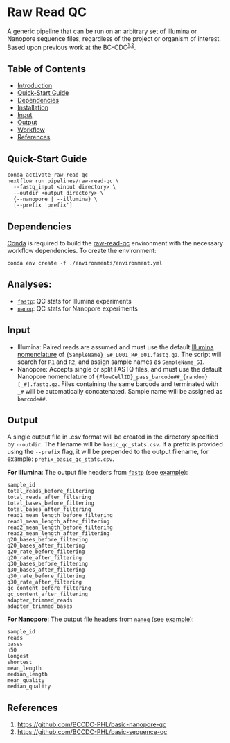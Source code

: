 # Raw Read QC

A generic pipeline that can be run on an arbitrary set of Illumina or Nanopore sequence files, regardless of the project or organism of interest. Based upon previous work at the BC-CDC<sup>[1](#references),[2](#references)</sup>.

## Table of Contents

- [Introduction](#introduction)
- [Quick-Start Guide](#quick-start%guide)
- [Dependencies](#dependencies)
- [Installation](#installation)
- [Input](#input)
- [Output](#output)
- [Workflow](#workflow)
- [References](#references)

## Quick-Start Guide

```
conda activate raw-read-qc
nextflow run pipelines/raw-read-qc \
  --fastq_input <input directory> \
  --outdir <output directory> \
  {--nanopore | --illumina} \
  [--prefix 'prefix']
```

## Dependencies

[Conda](https://conda.io/projects/conda/en/latest/user-guide/install/index.html) is required to build the [raw-read-qc](/environments/environment.yml) environment with the necessary workflow dependencies. To create the environment:
```
conda env create -f ./environments/environment.yml
```

## Analyses:
* [`fastp`](https://github.com/OpenGene/fastp): QC stats for Illumina experiments
* [`nanoq`](https://github.com/esteinig/nanoq): QC stats for Nanopore experiments

## Input
- Illumina: Paired reads are assumed and must use the default [Illumina nomenclature](https://support.illumina.com/help/BaseSpace_OLH_009008/Content/Source/Informatics/BS/NamingConvention_FASTQ-files-swBS.htm#) of `{SampleName}_S#_L001_R#_001.fastq.gz`. The script will search for `R1` and `R2`, and assign sample names as `SampleName_S1`.
- Nanopore: Accepts single or split FASTQ files, and must use the default Nanopore nomenclature of `{FlowCellID}_pass_barcode##_{random}[_#].fastq.gz`. Files containing the same barcode and terminated with `_#` will be automatically concatenated. Sample name will be assigned as `barcode##`.

## Output
A single output file in .csv format will be created in the directory specified by `--outdir`. The filename will be `basic_qc_stats.csv`.
If a prefix is provided using the `--prefix` flag, it will be prepended to the output filename, for example: `prefix_basic_qc_stats.csv`.

**For Illumina**: The output file headers from [`fastp`](https://github.com/OpenGene/fastp) (see [example](illumina_basic_qc_stats.csv)):

```
sample_id
total_reads_before_filtering
total_reads_after_filtering
total_bases_before_filtering
total_bases_after_filtering
read1_mean_length_before_filtering
read1_mean_length_after_filtering
read2_mean_length_before_filtering
read2_mean_length_after_filtering
q20_bases_before_filtering
q20_bases_after_filtering
q20_rate_before_filtering
q20_rate_after_filtering
q30_bases_before_filtering
q30_bases_after_filtering
q30_rate_before_filtering
q30_rate_after_filtering
gc_content_before_filtering
gc_content_after_filtering
adapter_trimmed_reads
adapter_trimmed_bases
```

**For Nanopore**: The output file headers from [`nanoq`](https://github.com/esteinig/nanoq) (see [example](nanopore_basic_qc_stats.csv)):

```
sample_id
reads
bases
n50
longest
shortest
mean_length
median_length
mean_quality
median_quality
```

## References
1. https://github.com/BCCDC-PHL/basic-nanopore-qc
2. https://github.com/BCCDC-PHL/basic-sequence-qc

